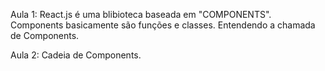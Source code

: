 Aula 1: React.js é uma blibioteca baseada em "COMPONENTS". Components basicamente são funções e classes.
Entendendo a chamada de Components.

Aula 2: Cadeia de Components.